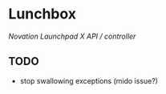 # Lunchbox
*Novation Launchpad X API / controller*

## TODO
- stop swallowing exceptions (mido issue?)